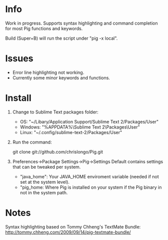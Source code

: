 # Info

Work in progress.  Supports syntax highlighting and command completion for most Pig functions and keywords.

Build (Super+B) will run the script under "pig -x local".

# Issues

* Error line highlighting not working.
* Currently some minor keywords and functions.

# Install

1. Change to Sublime Text packages folder:  

	* OS: "~/Libary/Application Support/Sublime Text 2/Packages/User"
	* Windows: "%APPDATA%\Sublime Text 2\Packages\User"
	* Linux: "~/.config/sublime-text-2/Packages/User"

2. Run the command:

	git clone git://github.com/chrislongo/Pig.git

3. Preferences->Package Settings->Pig->Settings Default contains settings that can be tweaked per system.

	* "java_home": Your JAVA_HOME enviroment variable (needed if not set at the system level).
	* "pig_home: Where Pig is installed on your system if the Pig binary in not in the system path.

# Notes

Syntax highlighting based on Tommy Chheng's TextMate Bundle: http://tommy.chheng.com/2009/09/14/pig-textmate-bundle/
